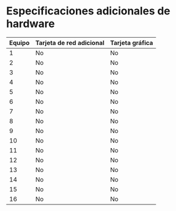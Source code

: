 # Especificaciones adicionales de hardware

| Equipo | Tarjeta de red adicional | Tarjeta gráfica |
|----|----|----|
| 1  | No | No |
| 2  | No | No |
| 3  | No | No |
| 4  | No | No |
| 5  | No | No |
| 6  | No | No |
| 7  | No | No |
| 8  | No | No |
| 9  | No | No |
| 10 | No | No |
| 11 | No | No |
| 12 | No | No |
| 13 | No | No |
| 14 | No | No |
| 15 | No | No |
| 16 | No | No |